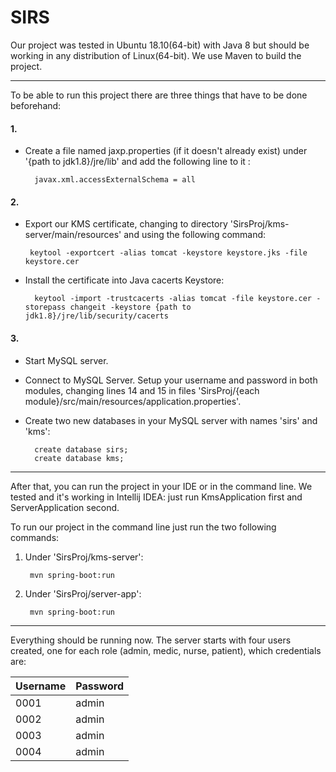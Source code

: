 # SIRS

Our project was tested in Ubuntu 18.10(64-bit) with Java 8 but should be working in 
any distribution of Linux(64-bit). We use Maven to build the project.

---------------------------------------------------------------------------------------

To be able to run this project there are three things that have to be done beforehand:

#### 1. 

* Create a file named jaxp.properties (if it doesn't already exist) under 
'{path to jdk1.8}/jre/lib' and add the following line to it : 
    
        javax.xml.accessExternalSchema = all

    
#### 2. 

* Export our KMS certificate, changing to directory 'SirsProj/kms-server/main/resources'
and using the following command: 
       
       keytool -exportcert -alias tomcat -keystore keystore.jks -file keystore.cer
 
* Install the certificate into Java cacerts Keystore:
        
        keytool -import -trustcacerts -alias tomcat -file keystore.cer -storepass changeit -keystore {path to jdk1.8}/jre/lib/security/cacerts


#### 3.
* Start MySQL server. 
* Connect to MySQL Server. Setup your username and password in both modules, changing lines 14
and 15 in files 'SirsProj/{each module}/src/main/resources/application.properties'.
* Create two new databases in your MySQL server with names 'sirs' and 'kms':

        create database sirs;
        create database kms;
       
       
---------------------------------------------------------------------------------------

After that, you can run the project in your IDE or in the command line. We tested and it's
working in Intellij IDEA: just run KmsApplication first and ServerApplication second. 


To run our project in the command line just run the two following commands:

1. Under 'SirsProj/kms-server':

        mvn spring-boot:run
    
2. Under 'SirsProj/server-app':

        mvn spring-boot:run

---------------------------------------------------------------------------------------

Everything should be running now. The server starts with four users created, one for each role
(admin, medic, nurse, patient), which credentials are: 

   Username | Password
   ---------|----------
     0001   | admin
     0002   | admin
     0003   | admin
     0004   | admin

